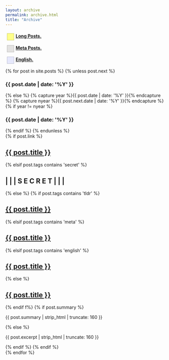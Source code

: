 ```yaml
---
layout: archive
permalink: archive.html
title: "Archive"
---
```


<h4><div class="foo" style="background-color:#FFFF88;float: left;width: 20px;height: 20px;margin: 5px;margin-top:0px;border-width: 1px;border-style: solid;border-color: rgba(0,0,0,.2);"></div><a href="tldr.html"> Long Posts.</a></h4>

<h4><div class="foo" style="background-color:#E3E2E1;float: left;width: 20px;height: 20px;margin: 5px;margin-top:0px;border-width: 1px;border-style: solid;border-color: rgba(0,0,0,.2);"></div> <a href="meta.html"> Meta Posts.</a></h4>

<h4><div class="foo" style="background-color:#E6E8FC;float: left;width: 20px;height: 20px;margin: 5px;margin-top:0px;border-width: 1px;border-style: solid;border-color: rgba(0,0,0,.2);"></div><a href="english.html"> English.</a></h4>


{% for post in site.posts  %}
{% unless post.next %}
<h3>{{ post.date | date: '%Y' }}</h3>
{% else %}
{% capture year %}{{ post.date | date: '%Y' }}{% endcapture %}
{% capture nyear %}{{ post.next.date | date: '%Y' }}{% endcapture %}
{% if year != nyear %}
<h3>{{ post.date | date: '%Y' }}</h3>
{% endif %}
{% endunless %}
<article>
{% if post.link %}
<h2 class="link-post"><a href="{{ post.url | remove_first:'/'}}" title="{{ post.title }}">{{ post.title }}</a> <a href="{{ post.link }}" target="_blank" title="{{ post.title }}"><i class="fa fa-link"></i></a></h2>
{% elsif  post.tags contains 'secret' %}
<h2>| | | S E C R E T | | |</h2>
{% else %}
{% if post.tags contains 'tldr'  %}
<h2 class="tldr"><a href="{{ post.url | remove_first:'/'}}" title="{{ post.title }}">{{ post.title }}</a></h2>
{% elsif post.tags contains 'meta'  %}
<h2 class="meta"><a href="{{ post.url | remove_first:'/'}}" title="{{ post.title }}">{{ post.title }}</a></h2>
{% elsif post.tags contains 'english'  %}
<h2 class="english"><a href="{{ post.url | remove_first:'/'}}" title="{{ post.title }}">{{ post.title }}</a></h2>
{% else %}
<h2><a href="{{ post.url | remove_first:'/'}}" title="{{ post.title }}">{{ post.title }}</a></h2>
{% endif f%}
{% if post.summary %}
<p>{{ post.summary | strip_html | truncate: 160 }}</p>
{% else %}
<p>{{ post.excerpt | strip_html | truncate: 160 }}</p>
{% endif %}
{% endif %}
</article>
{% endfor %}
